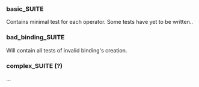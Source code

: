 ### basic_SUITE

Contains minimal test for each operator. Some tests have yet to be written..


### bad_binding_SUITE

Will contain all tests of invalid binding's creation.


### complex_SUITE (?)
...
